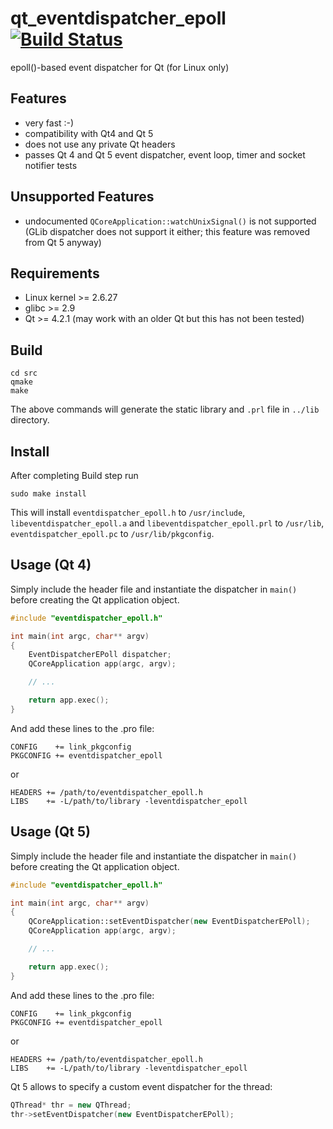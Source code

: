 # qt_eventdispatcher_epoll [![Build Status](https://secure.travis-ci.org/sjinks/qt_eventdispatcher_epoll.png)](http://travis-ci.org/sjinks/qt_eventdispatcher_epoll)

epoll()-based event dispatcher for Qt (for Linux only)

## Features
* very fast :-)
* compatibility with Qt4 and Qt 5
* does not use any private Qt headers
* passes Qt 4 and Qt 5 event dispatcher, event loop, timer and socket notifier tests

## Unsupported Features
* undocumented `QCoreApplication::watchUnixSignal()` is not supported (GLib dispatcher does not support it either; this feature was removed from Qt 5 anyway)

## Requirements
* Linux kernel >= 2.6.27
* glibc >= 2.9
* Qt >= 4.2.1 (may work with an older Qt but this has not been tested)


## Build

```
cd src
qmake
make
```

The above commands will generate the static library and `.prl` file in `../lib` directory.


## Install

After completing Build step run

```
sudo make install
```

This will install `eventdispatcher_epoll.h` to `/usr/include`, `libeventdispatcher_epoll.a` and `libeventdispatcher_epoll.prl` to `/usr/lib`, `eventdispatcher_epoll.pc` to `/usr/lib/pkgconfig`.


## Usage (Qt 4)

Simply include the header file and instantiate the dispatcher in `main()`
before creating the Qt application object.

```c++
#include "eventdispatcher_epoll.h"

int main(int argc, char** argv)
{
    EventDispatcherEPoll dispatcher;
    QCoreApplication app(argc, argv);

    // ...

    return app.exec();
}
```

And add these lines to the .pro file:

```
CONFIG    += link_pkgconfig
PKGCONFIG += eventdispatcher_epoll
```

or

```
HEADERS += /path/to/eventdispatcher_epoll.h
LIBS    += -L/path/to/library -leventdispatcher_epoll
```


## Usage (Qt 5)

Simply include the header file and instantiate the dispatcher in `main()`
before creating the Qt application object.

```c++
#include "eventdispatcher_epoll.h"

int main(int argc, char** argv)
{
    QCoreApplication::setEventDispatcher(new EventDispatcherEPoll);
    QCoreApplication app(argc, argv);

    // ...

    return app.exec();
}
```

And add these lines to the .pro file:

```
CONFIG    += link_pkgconfig
PKGCONFIG += eventdispatcher_epoll
```

or

```
HEADERS += /path/to/eventdispatcher_epoll.h
LIBS    += -L/path/to/library -leventdispatcher_epoll
```

Qt 5 allows to specify a custom event dispatcher for the thread:

```c++
QThread* thr = new QThread;
thr->setEventDispatcher(new EventDispatcherEPoll);
```
